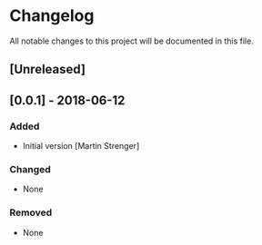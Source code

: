 # Changelog
All notable changes to this project will be documented in this file.

## [Unreleased]
## [0.0.1] - 2018-06-12
### Added
- Initial version [Martin Strenger]

### Changed
- None

### Removed
- None

